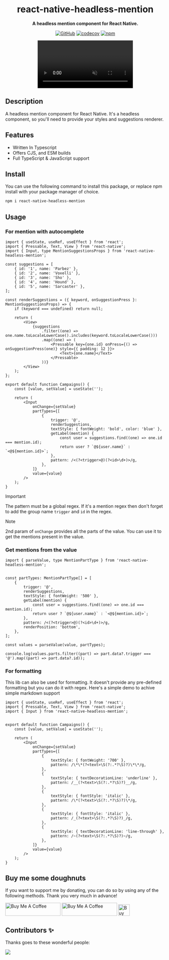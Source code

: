 <div align="center">

# react-native-headless-mention

**A headless mention component for React Native.**

[![GitHub](https://img.shields.io/github/license/imranbarbhuiya/react-native-headless-mention)](https://github.com/imranbarbhuiya/react-native-headless-mention/blob/main/LICENSE)
[![codecov](https://codecov.io/gh/imranbarbhuiya/react-native-headless-mention/branch/main/graph/badge.svg?token=token)](https://codecov.io/gh/imranbarbhuiya/react-native-headless-mention)
[![npm](https://img.shields.io/npm/v/react-native-headless-mention?color=crimson&logo=npm&style=flat-square)](https://www.npmjs.com/package/react-native-headless-mention)

<video src="./.github/mention.mov" autoplay loop muted>

</div>

## Description

A headless mention component for React Native. It's a headless component, so you'll need to provide your styles and suggestions renderer.

## Features

-   Written In Typescript
-   Offers CJS, and ESM builds
-   Full TypeScript & JavaScript support

## Install

You can use the following command to install this package, or replace npm install with your package manager of choice.

```bash
npm i react-native-headless-mention
```

## Usage

### For mention with autocomplete

```tsx
import { useState, useRef, useEffect } from 'react';
import { Pressable, Text, View } from 'react-native';
import { Input, type MentionSuggestionsProps } from 'react-native-headless-mention';

const suggestions = [
	{ id: '1', name: 'Parbez' },
	{ id: '2', name: 'Voxelli' },
	{ id: '3', name: 'Sho' },
	{ id: '4', name: 'Hound' },
	{ id: '5', name: 'Sarcaster' },
];

const renderSuggestions = ({ keyword, onSuggestionPress }: MentionSuggestionsProps) => {
	if (keyword === undefined) return null;

	return (
		<View>
			{suggestions
				.filter((one) => one.name.toLocaleLowerCase().includes(keyword.toLocaleLowerCase()))
				.map((one) => (
					<Pressable key={one.id} onPress={() => onSuggestionPress(one)} style={{ padding: 12 }}>
						<Text>{one.name}</Text>
					</Pressable>
				))}
		</View>
	);
};

export default function Campaigns() {
	const [value, setValue] = useState('');

	return (
		<Input
			onChange={setValue}
			partTypes={[
				{
					trigger: '@',
					renderSuggestions,
					textStyle: { fontWeight: 'bold', color: 'blue' },
					getLabel(mention) {
						const user = suggestions.find((one) => one.id === mention.id);
						return user ? `@${user.name}` : `<@${mention.id}>`;
					},
					pattern: /<(?<trigger>@)(?<id>\d+)>/g,
				},
			]}
			value={value}
		/>
	);
}

```

> [!Important]
> The pattern must be a global regex. If it's a mention regex then don't forget to add the group name `trigger` and `id` in the regex.

> [!Note]
> 2nd param of `onChange` provides all the parts of the value. You can use it to get the mentions present in the value.

### Get mentions from the value

```tsx
import { parseValue, type MentionPartType } from 'react-native-headless-mention';


const partTypes: MentionPartType[] = [
	{
		trigger: '@',
		renderSuggestions,
		textStyle: { fontWeight: '500' },
		getLabel(mention) {
			const user = suggestions.find((one) => one.id === mention.id);
			return user ? `@${user.name}` : `<@${mention.id}>`;
		},
		pattern: /<(?<trigger>@)(?<id>\d+)>/g,
		renderPosition: 'bottom',
	},
];

const values = parseValue(value, partTypes);

console.log(values.parts.filter((part) => part.data?.trigger === '@').map((part) => part.data?.id));
```

### For formatting
This lib can also be used for formatting. It doesn't provide any pre-defined formatting but you can do it with regex. Here's a simple demo to achive simple markdown support

```tsx
import { useState, useRef, useEffect } from 'react';
import { Pressable, Text, View } from 'react-native';
import { Input } from 'react-native-headless-mention';


export default function Campaigns() {
	const [value, setValue] = useState('');

	return (
		<Input
			onChange={setValue}
			partTypes={[
				{
					textStyle: { fontWeight: '700' },
					pattern: /\*\*(?<text>\S(?:.*?\S)?)\*\*/g,
				},
				{
					textStyle: { textDecorationLine: 'underline' },
					pattern: /__(?<text>\S(?:.*?\S)?)__/g,
				},
				{
					textStyle: { fontStyle: 'italic' },
					pattern: /\*(?<text>\S(?:.*?\S)?)\*/g,
				},
				{
					textStyle: { fontStyle: 'italic' },
					pattern: /_(?<text>\S(?:.*?\S)?)_/g,
				},
				{
					textStyle: { textDecorationLine: 'line-through' },
					pattern: /~(?<text>\S(?:.*?\S)?)~/g,
				},
			]}
			value={value}
		/>
	);
}

```

## Buy me some doughnuts

If you want to support me by donating, you can do so by using any of the following methods. Thank you very much in advance!

<a href="https://github.com/sponsors/imranbarbhuiya" target="_blank"><img src="https://img.shields.io/static/v1?label=Sponsor&message=%E2%9D%A4&logo=GitHub&color=%23fe8e86" alt="Buy Me A Coffee" height="41" width="174"></a>
<a href="https://www.buymeacoffee.com/parbez" target="_blank"><img src="https://cdn.buymeacoffee.com/buttons/default-orange.png" alt="Buy Me A Coffee" height="41" width="174"></a>
<a href='https://ko-fi.com/Y8Y1CBIJH' target='_blank'><img height='36' style='border:0px;height:36px;' src='https://cdn.ko-fi.com/cdn/kofi4.png?v=3' border='0' alt='Buy Me a Coffee at ko-fi.com' /></a>

## Contributors ✨

Thanks goes to these wonderful people:

<a href="https://github.com/imranbarbhuiya/react-native-headless-mention/graphs/contributors">
    <img src="https://contrib.rocks/image?repo=imranbarbhuiya/react-native-headless-mention" />
</a>

